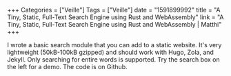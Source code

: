 +++
Categories = ["Veille"]
Tags = ["Veille"]
date = "1591899992"
title = "A Tiny, Static, Full-Text Search Engine using Rust and WebAssembly"
link = "A Tiny, Static, Full-Text Search Engine using Rust and WebAssembly | Matthi"
+++

I wrote a basic search module that you can add to a static website. It's very lightweight (50kB-100kB gzipped) and should work with Hugo, Zola, and Jekyll. Only searching for entire words is supported. Try the search box on the left for a demo. The code is on Github.